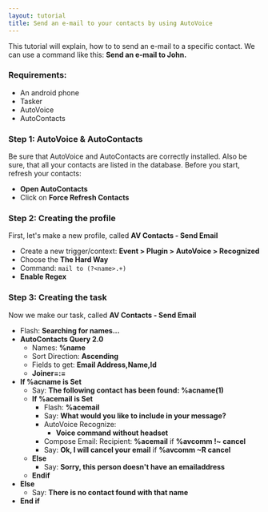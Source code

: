 ```yaml
---
layout: tutorial
title: Send an e-mail to your contacts by using AutoVoice
---
```

This tutorial will explain, how to to send an e-mail to a specific contact.
We can use a command like this: **Send an e-mail to John.**

### Requirements:
- An android phone
- Tasker
- AutoVoice
- AutoContacts

### Step 1: AutoVoice & AutoContacts
Be sure that AutoVoice and AutoContacts are correctly installed. Also be sure, that all your contacts are listed in the database.
Before you start, refresh your contacts:
- **Open AutoContacts**
- Click on **Force Refresh Contacts**

### Step 2: Creating the profile
First, let's make a new profile, called **AV Contacts - Send Email**
- Create a new trigger/context: **Event > Plugin > AutoVoice > Recognized**
- Choose the **The Hard Way**
- Command: ```mail to (?<name>.+)```
- **Enable Regex**

### Step 3: Creating the task
Now we make our task, called **AV Contacts - Send Email**
- Flash: **Searching for names...**
- **AutoContacts Query 2.0**
  - Names: **%name**
  - Sort Direction: **Ascending**
  - Fields to get: **Email Address,Name,Id**
  - **Joiner=:=**
- **If %acname is Set**
  - Say: **The following contact has been found: %acname(1)**
  - **If %acemail is Set**
    - Flash: **%acemail**  
    - Say: **What would you like to include in your message?**
    - AutoVoice Recognize:
      - **Voice command without headset**
    - Compose Email: Recipient: **%acemail** if **%avcomm !~ cancel**
    - Say: **Ok, I will cancel your email** if **%avcomm ~R cancel**
  - **Else**
    - Say: **Sorry, this person doesn't have an emailaddress**
  - **Endif**
- **Else**
  - Say: **There is no contact found with that name**
- **End if**
